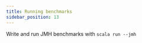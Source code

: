 ```yaml
---
title: Running benchmarks
sidebar_position: 13
---
```


Write and run JMH benchmarks with `scala run --jmh`
